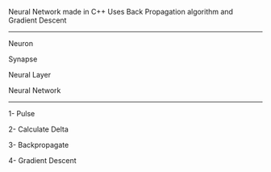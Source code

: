 Neural Network made in C++
Uses Back Propagation algorithm and Gradient Descent

------------------

Neuron

Synapse

Neural Layer

Neural Network

------------------

1- Pulse

2- Calculate Delta

3- Backpropagate

4- Gradient Descent
